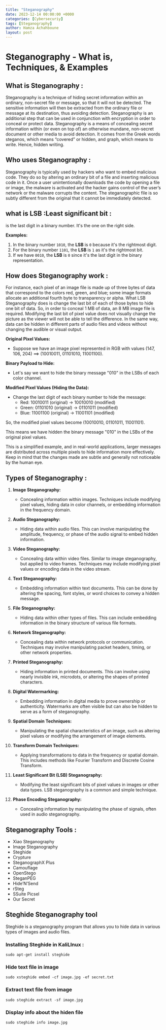 ```yaml
---
title: "Steganography"
date: 2023-12-14 00:00:00 +0000
categories: [Cybersecuriy]
tags: [Steganography]    
author: Hamza Achahboune
layout: post
---
```


# Steganography - What is, Techniques, & Examples


## What is Steganography :
Steganography is a technique of hiding secret information within an ordinary, non-secret file or message, so that it will not be detected. The sensitive information will then be extracted from the ordinary file or message at its destination, thus avoiding detection. Steganography is an additional step that can be used in conjunction with encryption in order to conceal or protect data. Steganography is a means of concealing secret information within (or even on top of) an otherwise mundane, non-secret document or other media to avoid detection. It comes from the Greek words steganos, which means “covered” or hidden, and graph, which means to write. Hence, hidden writing.

## Who uses Steganography :
Steganography is typically used by hackers who want to embed malicious code. They do so by altering an ordinary bit of a file and inserting malicious code in it. Once a user unintentionally downloads the code by opening a file or image, the malware is activated and the hacker gains control of the user’s network or the malware corrupts the content. The steganographic file is so subtly different from the original that it cannot be immediately detected.


## what is LSB :Least significant bit :
is the last digit in a binary number. It's the one on the right side.

**Examples:**
1. In the binary number `1010`, the **LSB** is `0` because it's the rightmost digit.
2. For the binary number `1101`, the **LSB** is `1` as it's the rightmost bit.
3. If we have `0010`, the **LSB** is `0` since it's the last digit in the binary representation.

## How does Steganography work :

For instance, each pixel of an image file is made up of three bytes of data that correspond to the colors red, green, and blue; some image formats allocate an additional fourth byte to transparency or alpha. 
What LSB Steganography does is change the last bit of each of those bytes to hide one bit of data. So, in order to conceal 1 MB of data, an 8 MB image file is required.
Modifying the last bit of pixel value does not visually change the picture as the viewer will not be able to tell the difference. In the same way, data can be hidden in different parts of audio files and videos without changing the audible or visual output.

**Original Pixel Values:**
- Suppose we have an image pixel represented in RGB with values (147, 106, 204) ==> (10010011, 01101010, 11001100).

**Binary Payload to Hide:**
- Let's say we want to hide the binary message "010" in the LSBs of each color channel.

**Modified Pixel Values (Hiding the Data):**
- Change the last digit of each binary number to hide the message:
  - Red:   10010011 (original) -> 10010010 (modified)
  - Green: 01101010 (original) -> 01101011 (modified)
  - Blue:  11001100 (original) -> 11001101 (modified)

So, the modified pixel values become (10010010, 01101011, 11001101).

This means we have hidden the binary message "010" in the LSBs of the original pixel values.

This is a simplified example, and in real-world applications, larger messages are distributed across multiple pixels to hide information more effectively. Keep in mind that the changes made are subtle and generally not noticeable by the human eye.

## Types of Steganography :


1. **Image Steganography:**
   - Concealing information within images. Techniques include modifying pixel values, hiding data in color channels, or embedding information in the frequency domain.

2. **Audio Steganography:**
   - Hiding data within audio files. This can involve manipulating the amplitude, frequency, or phase of the audio signal to embed hidden information.

3. **Video Steganography:**
   - Concealing data within video files. Similar to image steganography, but applied to video frames. Techniques may include modifying pixel values or encoding data in the video stream.

4. **Text Steganography:**
   - Embedding information within text documents. This can be done by altering the spacing, font styles, or word choices to convey a hidden message.

5. **File Steganography:**
   - Hiding data within other types of files. This can include embedding information in the binary structure of various file formats.

6. **Network Steganography:**
   - Concealing data within network protocols or communication. Techniques may involve manipulating packet headers, timing, or other network properties.

7. **Printed Steganography:**
   - Hiding information in printed documents. This can involve using nearly invisible ink, microdots, or altering the shapes of printed characters.

8. **Digital Watermarking:**
   - Embedding information in digital media to prove ownership or authenticity. Watermarks are often visible but can also be hidden to serve as a form of steganography.

9. **Spatial Domain Techniques:**
   - Manipulating the spatial characteristics of an image, such as altering pixel values or modifying the arrangement of image elements.

10. **Transform Domain Techniques:**
    - Applying transformations to data in the frequency or spatial domain. This includes methods like Fourier Transform and Discrete Cosine Transform.

11. **Least Significant Bit (LSB) Steganography:**
    - Modifying the least significant bits of pixel values in images or other data types. LSB steganography is a common and simple technique.

12. **Phase Encoding Steganography:**
    - Concealing information by manipulating the phase of signals, often used in audio steganography.

## Steganography Tools :
- Xiao Steganography
- Image Steganography
- Steghide
- Crypture
- SteganographX Plus
- Camouflage
- OpenStego
- SteganPEG
- Hide’N’Send
- rSteg
- SSuite Picsel
- Our Secret

## Steghide Steganography tool
Steghide is a steganography program that allows you to hide data in various types of images and audio files.   

### Installing Steghide in KaliLInux :
```shell
sudo apt-get install steghide
```   

### Hide text file in image
```shell
sudo xsteghide embed -cf image.jpg -ef secret.txt
```

### Extract text file from image
```shell
sudo steghide extract -sf image.jpg
```

### Display info about the hiden file 
```shell
sudo steghide info image.jpg
```
